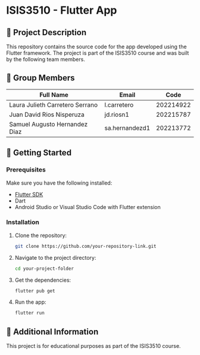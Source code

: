 # ISIS3510 - Flutter App

## 📌 Project Description
This repository contains the source code for the app developed using the Flutter framework. The project is part of the ISIS3510 course and was built by the following team members.

## 👥 **Group Members**

| **Full Name**                     | **Email**           | **Code**   |
|-----------------------------------|---------------------|------------|
| Laura Julieth Carretero Serrano  | l.carretero        | 202214922  |
| Juan David Rios Nisperuza        | jd.riosn1          | 202215787  |
| Samuel Augusto Hernandez Diaz    | sa.hernandezd1     | 202213772  |

## 🚀 Getting Started
### Prerequisites
Make sure you have the following installed:
- [Flutter SDK](https://flutter.dev/docs/get-started/install)
- Dart
- Android Studio or Visual Studio Code with Flutter extension

### Installation
1. Clone the repository:
   ```sh
   git clone https://github.com/your-repository-link.git
   ```
2. Navigate to the project directory:
   ```sh
   cd your-project-folder
   ```
3. Get the dependencies:
   ```sh
   flutter pub get
   ```
4. Run the app:
   ```sh
   flutter run
   ```

## 📢 Additional Information
This project is for educational purposes as part of the ISIS3510 course.
